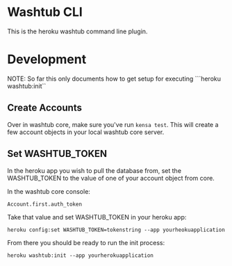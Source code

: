 # Washtub CLI

This is the heroku washtub command line plugin.

# Development

NOTE: So far this only documents how to get setup for executing
```heroku washtub:init``

## Create Accounts

Over in washtub core, make sure you've run ```kensa test```.  This will
create a few account objects in your local washtub core server.

## Set WASHTUB_TOKEN

In the heroku app you wish to pull the database from, set the WASHTUB_TOKEN
to the value of one of your account object from core.

In the washtub core console:

```
Account.first.auth_token
```

Take that value and set WASHTUB_TOKEN in your heroku app:

```
heroku config:set WASHTUB_TOKEN=tokenstring --app yourheokuapplication
```

From there you should be ready to run the init process:

```
heroku washtub:init --app yourherokuapplication
```




